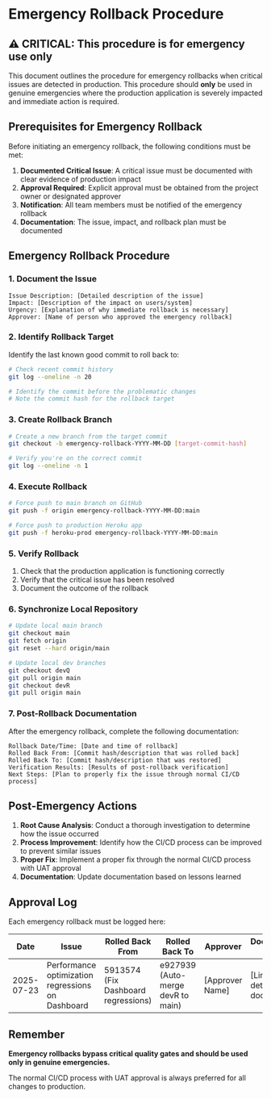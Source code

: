 # Emergency Rollback Procedure

## ⚠️ CRITICAL: This procedure is for emergency use only

This document outlines the procedure for emergency rollbacks when critical issues are detected in production. This procedure should **only** be used in genuine emergencies where the production application is severely impacted and immediate action is required.

## Prerequisites for Emergency Rollback

Before initiating an emergency rollback, the following conditions must be met:

1. **Documented Critical Issue**: A critical issue must be documented with clear evidence of production impact
2. **Approval Required**: Explicit approval must be obtained from the project owner or designated approver
3. **Notification**: All team members must be notified of the emergency rollback
4. **Documentation**: The issue, impact, and rollback plan must be documented

## Emergency Rollback Procedure

### 1. Document the Issue

```
Issue Description: [Detailed description of the issue]
Impact: [Description of the impact on users/system]
Urgency: [Explanation of why immediate rollback is necessary]
Approver: [Name of person who approved the emergency rollback]
```

### 2. Identify Rollback Target

Identify the last known good commit to roll back to:

```bash
# Check recent commit history
git log --oneline -n 20

# Identify the commit before the problematic changes
# Note the commit hash for the rollback target
```

### 3. Create Rollback Branch

```bash
# Create a new branch from the target commit
git checkout -b emergency-rollback-YYYY-MM-DD [target-commit-hash]

# Verify you're on the correct commit
git log --oneline -n 1
```

### 4. Execute Rollback

```bash
# Force push to main branch on GitHub
git push -f origin emergency-rollback-YYYY-MM-DD:main

# Force push to production Heroku app
git push -f heroku-prod emergency-rollback-YYYY-MM-DD:main
```

### 5. Verify Rollback

1. Check that the production application is functioning correctly
2. Verify that the critical issue has been resolved
3. Document the outcome of the rollback

### 6. Synchronize Local Repository

```bash
# Update local main branch
git checkout main
git fetch origin
git reset --hard origin/main

# Update local dev branches
git checkout devQ
git pull origin main
git checkout devR
git pull origin main
```

### 7. Post-Rollback Documentation

After the emergency rollback, complete the following documentation:

```
Rollback Date/Time: [Date and time of rollback]
Rolled Back From: [Commit hash/description that was rolled back]
Rolled Back To: [Commit hash/description that was restored]
Verification Results: [Results of post-rollback verification]
Next Steps: [Plan to properly fix the issue through normal CI/CD process]
```

## Post-Emergency Actions

1. **Root Cause Analysis**: Conduct a thorough investigation to determine how the issue occurred
2. **Process Improvement**: Identify how the CI/CD process can be improved to prevent similar issues
3. **Proper Fix**: Implement a proper fix through the normal CI/CD process with UAT approval
4. **Documentation**: Update documentation based on lessons learned

## Approval Log

Each emergency rollback must be logged here:

| Date | Issue | Rolled Back From | Rolled Back To | Approver | Documentation Link |
|------|-------|------------------|----------------|----------|-------------------|
| 2025-07-23 | Performance optimization regressions on Dashboard | 5913574 (Fix Dashboard regressions) | e927939 (Auto-merge devR to main) | [Approver Name] | [Link to detailed documentation] |

## Remember

**Emergency rollbacks bypass critical quality gates and should be used only in genuine emergencies.**

The normal CI/CD process with UAT approval is always preferred for all changes to production.

